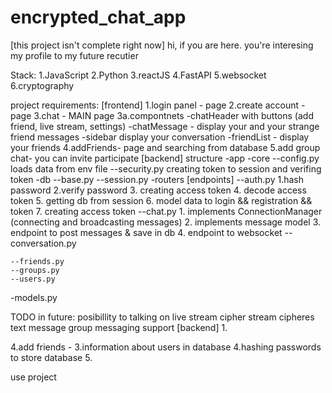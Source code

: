 # encrypted_chat_app
[this project isn't complete right now]
hi, if you are here. you're interesing my profile to my future recutier

Stack:
1.JavaScript
2.Python
3.reactJS
4.FastAPI
5.websocket
6.cryptography

project requirements:
[frontend]
1.login panel - page
2.create account - page
3.chat - MAIN page
3a.compontnets
-chatHeader with buttons (add friend, live stream, settings)
-chatMessage - display your and your strange friend messages
-sidebar display your conversation
-friendList - display your friends
4.addFriends- page and searching from database
5.add group chat- you can invite participate
[backend]
structure
-app
  -core
    --config.py loads data from env file
    --security.py creating token to session and verifing token 
-db 
    --base.py
    --session.py 
-routers [endpoints]
    --auth.py 
    1.hash password
    2.verify password
    3. creating access token
    4. decode access token
    5. getting db from session
    6. model data to login && registration && token
    7. creating access token
    --chat.py
    1. implements ConnectionManager (connecting and broadcasting messages)
    2. implements message model
    3. endpoint to post messages & save in db
    4. endpoint to websocket
    --conversation.py
    
    --friends.py
    --groups.py
    --users.py
-models.py








TODO in future:
posibillity to talking on live stream
cipher stream
cipheres text message
group messaging support
[backend]
1.




4.add friends -
3.information about users in database
4.hashing passwords to store database
5.

use project




